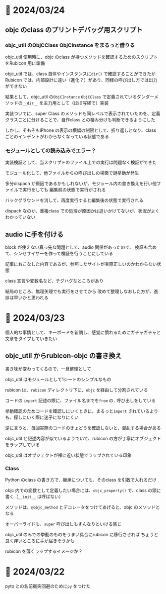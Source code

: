 # 📝 2024/03/24

## objc のclass のプリントデバッグ用スクリプト

### objc_util のObjCClass ObjCInstance をまるっと借りる

objc_util 使用時に、objc のclass が持つメソッドを確認するためのスクリプトをRubicon 用に準備

objc_util では、class 自体やインスタンスに`dir()` で確認することができたが
Rubicon では、内部設計に違い（進化？）があり、同様の呼び出し方では出力ができない

結果として、objc_util の`ObjCInstance` `ObjCClass` で定義されているダンダーメソッドの`__dir__` を主力用として（ほぼ写経で）実装

実装ついでに、super Class のメソッドも同レベルで表示されていたのを、定義クラスごとに分けることで、自作class との棲み分けも判断できるようにした

しかし、そもそもiPhone の表示の横幅の制限として、折り返しとなり、class ごとのインデントがわからなくなっている状態である

### モジュールとしての読み込みでエラー？

実装検証として、当スクリプトのファイル上での実行は問題なく検証ができた

モジュール化して、他ファイルからの呼び出しの場面で謎挙動が発生

多分dispach が原因であるかもしれないが、モジュール内の書き換えを行い他ファイルで実行をしても
編集前の状態で実行がされる

バックグラウンドを消して、再度実行すると編集後の状態で実行される

dispach なのか、重複class での処理が原因かは追いかけてないが、状況がよくわかっていない

## audio に手を付ける

block が使えない真っ先な問題として、audio 関係があったので、
検証も含めて、シンセサイザーを作って検証を行うことにしている

記事におこなした内容であるが、参照したサイトが実際正しいのかわからない状態

class 宣言や変数名など、チグハグなところがあり

結局のところ、無理矢理でも実行をさせてから
改めて整理しなおした方が、進捗は早いかと思われる

# 📝 2024/03/23

個人的な事情として、キーボードを新調し、感覚に慣れるためにガチャガチャと文章をタイプしていきたい

## objc_util からrubicon-objc の書き換え

書き味が変わってくるので、一旦整理として

objc_util はモジュールとして1シートのシンプルなもの

rubicon は、`rubicon` ディレクトリ下に、`objc` を経由して分割されている

コードの `import` 記述の際に、ファイル名までを`from` の`.` 呼び出しをしている

挙動確認のためコードを確認しにいくときに、まるっと`import` されているよりも、探しにいく際に迷子になりにくい

逆に言うと、毎回実際のコードのきょどうを確認しないと、混乱する場合がある

objc_util と記述内容が似ているようでいて、rubicon の方が丁寧にオブジェクトをラップしている

objc_util はオブジェクトが裸に近い状態でラップされている印象

### Class

Python のclass の書き方で、継承についても、そのclass を引数で入れるだけ

objc 内での変数として定義したい場合には、`objc_property()` で、class の頭に書く（`__init__` は呼ばない）

メソッドは、`@objc_method` とデコレータをつけてあげると、objc のメソッドとなる

オーバーライドも、`super` 呼び出しもすんなりといける感じ

objc_util のみでの挙動のものをうまい具合にrubicon に移行させれば
ちょうど良く痒いところに手が届きそうかも

rubicon を薄くラップするイメージか？

# 📝 2024/03/22

pyto との名前衝突回避のために`py` をつけた
